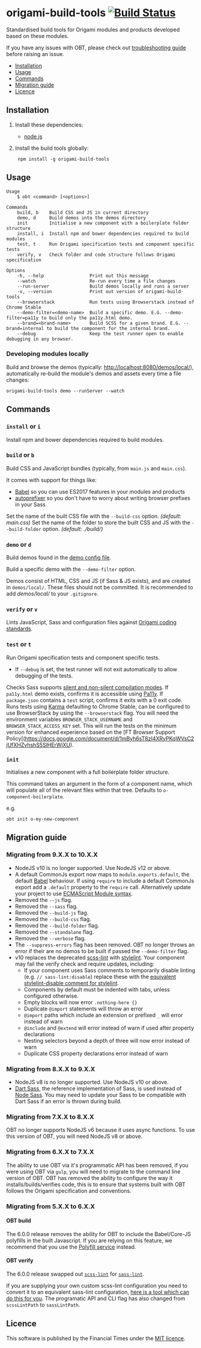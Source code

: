 # origami-build-tools [![Build Status](https://circleci.com/gh/Financial-Times/origami-build-tools/tree/master.svg?style=svg)](https://circleci.com/gh/Financial-Times/origami-build-tools/tree/master)

Standardised build tools for Origami modules and products developed based on these modules.

If you have any issues with OBT, please check out [troubleshooting guide](https://github.com/Financial-Times/origami-build-tools/blob/master/TROUBLESHOOT.md) before raising an issue.

- [Installation](#installation)
- [Usage](#usage)
- [Commands](#commands)
- [Migration guide](#migration-guide)
- [Licence](#licence)

## Installation

1. Install these dependencies:
	* [node.js](http://nodejs.org/)

2. Install the build tools globally:

		npm install -g origami-build-tools

## Usage

	Usage
		$ obt <command> [<options>]

	Commands
		build, b    Build CSS and JS in current directory
		demo, d     Build demos into the demos directory
		init        Initialise a new component with a boilerplate folder structure
		install, i  Install npm and bower dependencies required to build modules
		test, t     Run Origami specification tests and component specific tests
		verify, v   Check folder and code structure follows Origami specification

	Options
		-h, --help                 Print out this message
		--watch                    Re-run every time a file changes
		--run-server               Build demos locally and runs a server
		-v, --version              Print out version of origami-build-tools
		--browserstack             Run tests using Browserstack instead of Chrome Stable
		--demo-filter=<demo-name>  Build a specific demo. E.G. --demo-filter=pa11y to build only the pa11y.html demo.
		--brand=<brand-name>       Build SCSS for a given brand. E.G. --brand=internal to build the component for the internal brand.
		--debug                    Keep the test runner open to enable debugging in any browser.

### Developing modules locally

Build and browse the demos (typically: <http://localhost:8080/demos/local/>),
automatically re-build the module's demos and assets every time a file changes:

	origami-build-tools demo --runServer --watch

## Commands

### `install` or `i`

Install npm and bower dependencies required to build modules.

### `build` or `b`

Build CSS and JavaScript bundles (typically, from `main.js` and `main.css`).

It comes with support for things like:

* [Babel](https://github.com/babel/babel) so you can use ES2017 features in your modules and products
* [autoprefixer](https://github.com/postcss/autoprefixer) so you don't have to worry about writing browser prefixes in your Sass

Set the name of the built CSS file with the `--build-css` option. _(default: main.css)_
Set the name of the folder to store the built CSS and JS with the `--build-folder` option. _(default: ./build/)_


### `demo` or `d`

Build demos found in the [demo config file](http://origami.ft.com/docs/component-spec/modules/#demo-config).

Build a specific demo with the `--demo-filter` option.

Demos consist of HTML, CSS and JS (if Sass & JS exists), and are created in `demos/local/`. These files should not be committed. It is recommended to add _demos/local/_ to your `.gitignore`.

### `verify` or `v`

Lints JavaScript, Sass and configuration files against [Origami coding standards](http://origami.ft.com/docs/syntax/).

### `test` or `t`

Run Origami specification tests and component specific tests.

* If `--debug` is set, the test runner will not exit automatically to allow debugging of the tests.

Checks Sass supports [silent and non-silent compilation modes](http://origami.ft.com/docs/syntax/scss/#silent-styles).
If `pa11y.html` demo exists, confirms it is accessible using [Pa11y](http://pa11y.org/).
If `package.json` contains a `test` script, confirms it exits with a 0 exit code.
Runs tests using [Karma](https://karma-runner.github.io) defaulting to Chrome Stable, can be configured to use BrowserStack by using the `--browserstack` flag. You will need the environment variables `BROWSER_STACK_USERNAME` and `BROWSER_STACK_ACCESS_KEY` set. This will run the tests on the minimum version for enhanced experience based on the [FT Browser Support Policy[(https://docs.google.com/document/d/1mByh6sT8zI4XRyPKqWVsC2jUfXHZvhshS5SlHErWjXU).


### `init`

Initialises a new component with a full boilerplate folder structure.

This command takes an argument in the form of a component name, which will populate all of the relevant files within that tree. Defaults to `o-component-boilerplate`.

e.g.
```
obt init o-my-new-component
```

## Migration guide


### Migrating from 9.X.X to 10.X.X

- NodeJS v10 is no longer supported. Use NodeJS v12 or above.
- A default CommonJs export now maps to `module.exports.default`, the default [Babel](https://babeljs.io/) behaviour. If using `require` to include a default CommonJs export add a `.default` property to the `require` call. Alternatively update your project to use [ECMAScript Module syntax](https://developer.mozilla.org/en-US/docs/Web/JavaScript/Guide/Modules).
- Removed the `--js` flag.
- Removed the `--sass` flag.
- Removed the `--build-js` flag.
- Removed the `--build-css` flag.
- Removed the `--build-folder` flag.
- Removed the `--standalone` flag.
- Removed the `--verbose` flag.
- The `--suppress-errors` flag has been removed. OBT no longer throws an error if their are no demos to be built if passed the `--demo-filter` flag.
- v10 replaces the deprecated [scss-lint](https://github.com/sasstools/sass-lint) with [stylelint](https://github.com/stylelint/stylelint). Your component may fail the verify check and require updates, including:
	- If your component uses Sass comments to temporarily disable linting (e.g. `// sass-lint:disable`) replace these with the [equivalent stylelint-disable comment for stylelint](https://stylelint.io/user-guide/ignore-code).
	- Components by default must be indented with tabs, unless configured otherwise.
	- Empty blocks will now error `.nothing-here {}`
	- Duplicate `@import` statements will throw an error
	- `@import` paths which include an extension or prefixed `_` will error instead of warn
	- `@include` and `@extend` will error instead of warn if used after property declarations
	- Nesting selectors beyond a depth of three will now error instead of warn
	- Duplicate CSS property declarations error instead of warn


### Migrating from 8.X.X to 9.X.X

- NodeJS v8 is no longer supported. Use NodeJS v10 or above.
- [Dart Sass](https://github.com/sass/dart-sass), the reference implementation of Sass, is used instead of [Node Sass](https://github.com/sass/node-sass). You may need to update your Sass to be compatible with Dart Sass if an error is thrown during build.

### Migrating from 7.X.X to 8.X.X


OBT no longer supports NodeJS v6 because it uses async functions. To use this version of OBT, you will need NodeJS v8 or above.

### Migrating from 6.X.X to 7.X.X


The ability to use OBT via it's programmatic API has been removed, if you were using OBT via `gulp`, you will need to migrate to the command line version of OBT.
OBT has removed the ability to configure the way it installs/builds/verifies code, this is to ensure that systems built with OBT follows the Origami specification and conventions.


### Migrating from 5.X.X to 6.X.X

#### OBT build
The 6.0.0 release removes the ability for OBT to include the Babel/Core-JS polyfills in the built Javascript. If you are relying on this feature, we recommend that you use the [Polyfill service](https://polyfill.io) instead.

#### OBT verify
The 6.0.0 release swapped out [`scss-lint`](https://www.npmjs.com/package/gulp-scss-lint) for [`sass-lint`](https://www.npmjs.com/package/gulp-sass-lint).

If you are supplying your own custom scss-lint configuration you need to convert it to an equivalent sass-lint configuration, [here is a tool which can do this for you](https://sasstools.github.io/make-sass-lint-config/). The programatic API and CLI flag has also changed from `scssLintPath` to `sassLintPath`.

## Licence
This software is published by the Financial Times under the [MIT licence](http://opensource.org/licenses/MIT).
